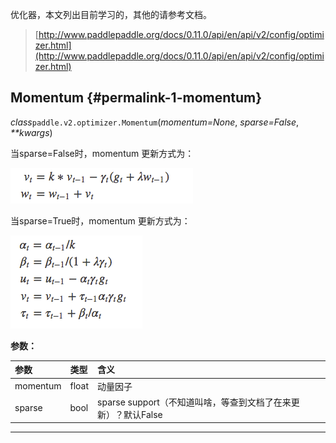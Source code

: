 优化器，本文列出目前学习的，其他的请参考文档。

> [http://www.paddlepaddle.org/docs/0.11.0/api/en/api/v2/config/optimizer.html](http://www.paddlepaddle.org/docs/0.11.0/api/en/api/v2/config/optimizer.html)

## Momentum {#permalink-1-momentum}

_class_`paddle.v2.optimizer.Momentum`\(_momentum=None_, _sparse=False_, _\*\*kwargs_\)

当sparse=False时，momentum 更新方式为：

![](/assets/import-2018年05月29日17:50:36.png)

当sparse=True时，momentum 更新方式为：

![](/assets/import-2018年05月29日17:53:41.png)

**参数：**

| 参数 | 类型 | 含义 |
| :--- | :--- | :--- |
| momentum | float | 动量因子 |
| sparse | bool | sparse support（不知道叫啥，等查到文档了在来更新）？默认False |

---



